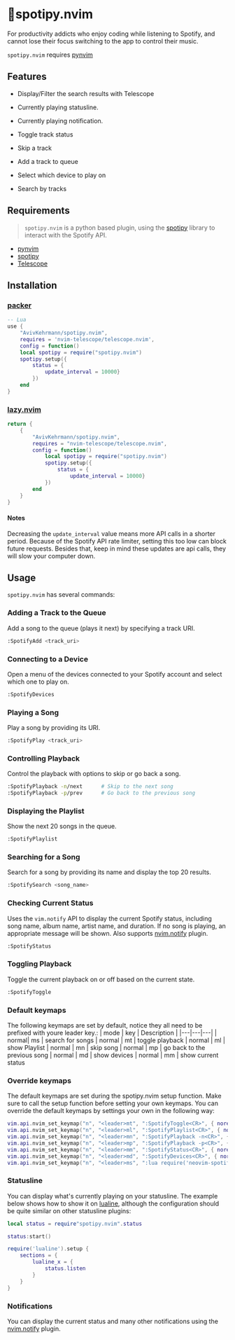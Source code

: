 # 🎵spotipy.nvim

For productivity addicts who enjoy coding while listening to Spotify, and cannot lose their focus switching to the app to control their music.

`spotipy.nvim` requires [pynvim](https://github.com/neovim/pynvim)

## Features
-   Display/Filter the search results with Telescope  

-   Currently playing statusline.  

-   Currently playing notification.

-   Toggle track status

-   Skip a track  

-   Add a track to queue

-   Select which device to play on  

-   Search by tracks


## Requirements
> `spotipy.nvim` is a python based plugin, using the [spotipy](https://github.com/spotipy-dev/spotipy) library to interact with the Spotify API.

-   [pynvim](https://github.com/neovim/pynvim)
-   [spotipy](https://github.com/spotipy-dev/spotipy)
-   [Telescope](https://github.com/nvim-telescope/telescope.nvim)


## Installation

### [packer](https://github.com/wbthomason/packer.nvim)
```lua
-- Lua
use {
    "AvivKehrmann/spotipy.nvim",
    requires = 'nvim-telescope/telescope.nvim',
    config = function()
    local spotipy = require("spotipy.nvim")
    spotipy.setup({
        status = {
            update_interval = 10000}
        })
    end
}
```
### [lazy.nvim](https://github.com/folke/lazy.nvim)
```lua
return {
    {
        "AvivKehrmann/spotipy.nvim",
        requires = "nvim-telescope/telescope.nvim",
        config = function()
            local spotipy = require("spotipy.nvim")
            spotipy.setup({
                status = {
                    update_interval = 10000}
            })
        end
    }
}
```

#### Notes
Decreasing the `update_interval` value means more API calls in a shorter period. Because of the Spotify API rate limiter, setting this too low can block future requests.
Besides that, keep in mind these updates are api calls, they will slow your computer down. 

## Usage
`spotipy.nvim` has several commands:

### Adding a Track to the Queue
Add a song to the queue (plays it next) by specifying a track URI.
```bash
:SpotifyAdd <track_uri>
```

### Connecting to a Device
Open a menu of the devices connected to your Spotify account and select which one to play on.
```bash
:SpotifyDevices
```

### Playing a Song
Play a song by providing its URI.
```bash
:SpotifyPlay <track_uri>
```

### Controlling Playback
Control the playback with options to skip or go back a song.
```bash
:SpotifyPlayback -n/next      # Skip to the next song
:SpotifyPlayback -p/prev      # Go back to the previous song
```

### Displaying the Playlist
Show the next 20 songs in the queue.
```bash
:SpotifyPlaylist
```

### Searching for a Song
Search for a song by providing its name and display the top 20 results.
```bash
:SpotifySearch <song_name>
```

### Checking Current Status
Uses the `vim.notify` API to display the current Spotify status, including song name, album name, artist name, and duration. If no song is playing, an appropriate message will be shown.
Also supports [nvim.notify](https://github.com/rcarriga/nvim-notify) plugin.
```bash
:SpotifyStatus
```

### Toggling Playback
Toggle the current playback on or off based on the current state.
```bash
:SpotifyToggle
```

### Default keymaps
The following keymaps are set by default, notice they all need to be prefixed with youre leader key.:
| mode | key | Description |
|---|---|---|
| normal| <leader>ms | search for songs
| normal | <leader>mt | toggle playback
| normal | <leader>ml | show Playlist
| normal | <leader>mn | skip song
| normal | <leader>mp | go back to the previous song
| normal | <leader>md | show devices
| normal | <leader>mm | show current status

### Override keymaps
The default keymaps are set during the spotipy.nvim setup function.
Make sure to call the setup function before setting your own keymaps.
You can override the default keymaps by settings your own in the following way:
```lua
vim.api.nvim_set_keymap("n", "<leader>mt", ":SpotifyToggle<CR>", { noremap = true, silent = true })
vim.api.nvim_set_keymap("n", "<leader>ml", ":SpotifyPlaylist<CR>", { noremap = true, silent = true })
vim.api.nvim_set_keymap("n", "<leader>mn", ":SpotifyPlayback -n<CR>", { noremap = true, silent = true })
vim.api.nvim_set_keymap("n", "<leader>mp", ":SpotifyPlayback -p<CR>", { noremap = true, silent = true })
vim.api.nvim_set_keymap("n", "<leader>mm", ":SpotifyStatus<CR>", { noremap = true, silent = true })
vim.api.nvim_set_keymap("n", "<leader>md", ":SpotifyDevices<CR>", { noremap = true, silent = true })
vim.api.nvim_set_keymap("n", "<leader>ms", ":lua require('neovim-spotify').search()<CR>", { noremap = true, silent = true })
```

### Statusline
You can display what's currently playing on your statusline. The example below shows how to show it on [lualine](https://github.com/nvim-lualine/lualine.nvim),
although the configuration should be quite similar on other statusline plugins:
```lua
local status = require"spotipy.nvim".status

status:start()

require('lualine').setup {
    sections = {
        lualine_x = {
            status.listen
        }
    }
}
```

### Notifications
You can display the current status and many other notifications using the [nvim.notify](https://github.com/rcarriga/nvim-notify) plugin.
```lua

